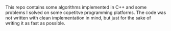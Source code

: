 This repo contains some algorithms implemented in C++ and some problems I solved on some copetitve programming platforms. The code was not written with clean implementation in mind, but just for the sake of writing it as fast as possible.
